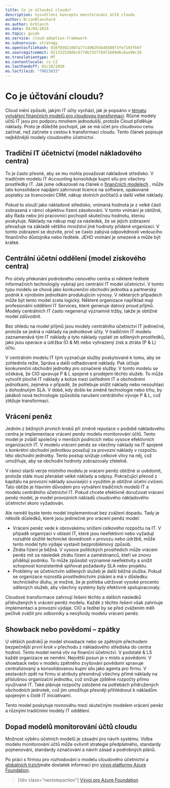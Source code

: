 ```yaml
---
title: Co je účtování cloudu?
description: Vysvětlení konceptu monitorování účtů cloudu
author: BrianBlanchard
ms.author: brblanch
ms.date: 04/04/2019
ms.topic: guide
ms.service: cloud-adoption-framework
ms.subservice: strategy
ms.openlocfilehash: 016f0502108fa771490293bd6588f3fe7193fb07
ms.sourcegitcommit: 011332538dbc6774b732f7b9f2b89d6c8aa90c36
ms.translationtype: MT
ms.contentlocale: cs-CZ
ms.lasthandoff: 03/10/2020
ms.locfileid: "79023833"
---
```

<!-- markdownlint-disable MD026 -->

# <a name="what-is-cloud-accounting"></a>Co je účtování cloudu?

Cloud mění způsob, jakým IT účty vychází, jak je popsáno v [tématu vytváření finančních modelů pro cloudovou transformaci](./financial-models.md). Různé modely účtů IT jsou pro podporu mnohem jednodušší, protože Cloud přiděluje náklady. Proto je důležité pochopit, jak se má účet pro cloudovou cenu začínat, než začnete s cestou k transformaci cloudu. Tento článek popisuje nejběžnější modely cloudového účetnictví.

## <a name="traditional-it-accounting-cost-center-model"></a>Tradiční IT účetnictví (model nákladového centra)

To je často přesné, aby se mu mohla považovat nákladové středisko. V tradičním modelu IT Accounting konsoliduje kupní sílu pro všechny prostředky IT. Jak jsme odkazovali na článek o [finančních modelech](./financial-models.md) , může tato konsolidace napájení zahrnovat licence na software, opakované poplatky za licencování CRM, nákup stolních počítačů a další velké náklady.

Pokud to slouží jako nákladové středisko, vnímaná hodnota je z velké části zobrazená v rámci objektivu řízení zásobování. V tomto vnímání je obtížné, aby Rada nebo jiní pracovníci pochopili skutečnou hodnotu, kterou poskytuje. Náklady na nákup mají za následek, že se jejich zobrazení převažuje na základě většího množství jiné hodnoty přidané organizací. V tomto zobrazení se dozvíte, proč se často zabývá odpovědností vedoucího finančního důstojníka nebo ředitele. JEHO vnímání je omezené a může být krátké.

## <a name="central-it-accounting-profit-center-model"></a>Centrální účetní oddělení (model ziskového centra)

Pro účely překonání podrobného cenového centra si některé ředitelé informačních technologiíy vybírají pro centrální IT model účetnictví. V tomto typu modelu se chová jako konkurenční obchodní jednotka a partnerský podnik k výrobním jednotkám produkujícím výnosy. V některých případech může být tento model zcela logický. Některé organizace například mají profesionální oddělení IT Services, které generuje datový proud příjmů. Modely centrálních IT často negenerují významné tržby, takže je obtížné model zdůvodnit.

Bez ohledu na model příjmů jsou modely centrálního účetnictví IT jedinečné, protože se jedná o náklady na jednotkové účty. V tradičním IT modelu zaznamenává tým IT náklady a tyto náklady vyplatí ze sdílených prostředků, jako jsou operace a údržba (O & M) nebo vyhrazený zisk a ztráta (P & L) účtu.

V centrálním modelu IT tým vyznačuje služby poskytované k tomu, aby se zohlednila režie, Správa a další odhadované náklady. Pak účtuje konkurenční obchodní jednotky pro označené služby. V tomto modelu se očekává, že CIO spravuje P & L spojené s prodejem těchto služeb. To může vytvořit ploché IT náklady a kolize mezi ústředním IT a obchodními jednotkami, zejména v případě, že potřebuje snížit náklady nebo nesouhlasí s dohodnutým SLA. V době, kdy došlo ke změně technologie nebo trhu, by jakákoli nová technologie způsobila narušení centrálního vývoje P & L, což ztěžuje transformaci.

## <a name="chargeback"></a>Vrácení peněz

Jedním z běžných prvních kroků při změně reputace v podobě nákladového centra je implementace vrácení peněz modelu monitorování účtů. Tento model je zvlášť společný v menších podnicích nebo vysoce efektivních organizacích IT. V modelu vrácení peněz se všechny náklady na IT spojené s konkrétní obchodní jednotkou považují za provozní náklady v rozpočtu této obchodní jednotky. Tento postup snižuje celkové vlivy na něj, což umožňuje, aby se obchodní hodnoty zobrazovaly zřetelně.

V rámci starší verze místního modelu je vrácení peněz obtížné si uvědomit, protože stále musí přenášet velké náklady a odpisy. Pokračující převod z kapitálu na provozní náklady související s využitím je obtížné účetní cvičení. Tato obtíže je hlavním důvodem pro vytváření tradičních modelů IT a modelu centrálního účetnictví IT. Pokud chcete efektivně doručovat vrácení peněz model, je model provozních nákladů cloudového nákladového účetnictví skoro vyžadován.

Ale neměli byste tento model implementovat bez zvážení dopadu. Tady je několik důsledků, které jsou jedinečné pro vrácení peněz model:

- Vrácení peněz vede k obrovskému snížení celkového rozpočtu na IT. V případě organizací v oblasti IT, které jsou neefektivní nebo vyžadují rozsáhlé složité technické dovednosti v provozu nebo údržbě, může tento model tyto výdaje vystavit bezproblémový způsob.
- Ztráta řízení je běžná. V vysoce politických prostředích může vrácení peněz mít za následek ztrátu řízení a zaměstnanců, kteří se znovu přidělují podniku. To může způsobit významné neefektivity a snížit schopnost konzistentně splňovat požadavky SLA nebo projektu.
- Problémy se účetnictvím sdílených služeb je další běžná služba. Pokud se organizace rozrostla prostřednictvím získání a má v důsledku technického dluhu, je možné, že je potřeba udržovat vysoké procento sdílených služeb, aby všechny systémy byly efektivně spolupracovaly.

Cloudové transformace zahrnují řešení těchto a dalších následků přidružených k vrácení peněz modelu. Každé z těchto řešení však zahrnuje implementaci a provozní výdaje. CIO a ředitel by se před zvážením měli pečlivě zvážit pro odborníky a nevýhody modelu vrácení peněz.

## <a name="showback-or-awareness-back"></a>Showback nebo povědomí – zpátky

U větších podniků je model showback nebo se zpětným přechodem bezpečnější první krok v přechodu z nákladového střediska do centra hodnot. Tento model nemá vliv na finanční účetnictví. V podstatě & LS každé organizace se nemění. Největší posun je v místo a povědomí. V showback nebo v modelu zpětného zvyšování povědomí spravuje centralizovaný a konsolidovanou kupní sílu jako agenta pro firmu. V sestavách zpět na firmu si atributy přesměrují všechny přímé náklady na příslušnou organizační jednotku, což snižuje zjištěné rozpočty přímo využívané IT. Také plánuje rozpočty založené na potřebách přidružených obchodních jednotek, což jim umožňuje přesněji přihlédnout k nákladům spojeným s čistě IT iniciativami.

Tento model poskytuje rovnováhu mezi skutečným modelem vrácení peněz a různými tradičními modely IT oddělení.

## <a name="impact-of-cloud-accounting-models"></a>Dopad modelů monitorování účtů cloudu

Možnost výběru účetních modelů je zásadní pro návrh systému. Volba modelu monitorování účtů může ovlivnit strategie předplatného, standardy pojmenování, standardy označování a návrh zásad a podrobných plánů.

Po práci s firmou pro rozhodování o modelu cloudového účetnictví a [globálních trzích](./global-markets.md)máte dostatek informací pro [vývoj platformy Azure Foundation](../ready/index.md).

> [!div class="nextstepaction"]
> [Vývoj pro Azure Foundation](../ready/index.md)
